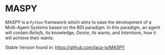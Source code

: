 # MASPY

*MASPY* is a `Python` framework which aims to ease the development of a 
Multi-Agent Systems based on the BDI paradigm. In this paradigm, an agent
will contain *Beliefs*, its knowledge, *Desire*, its wants, and
*Intentions*, how it will achieve their wants. 

Stable Version found in: https://github.com/laca-is/MASPY
